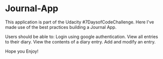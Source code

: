 # Journal-App
This application is part of the Udacity #7DaysofCodeChallenge. Here I've made use of the best practices building a Journal App.  

Users should be able to:
Login using google authentication.
View all entries to their diary.
View the contents of a diary entry.
Add and modify an entry.


Hope you Enjoy!
